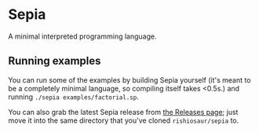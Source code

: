 # Sepia
A minimal interpreted programming language.

## Running examples
You can run some of the examples by building Sepia yourself (it's meant to be a completely minimal language, so compiling itself takes <0.5s.) and running `./sepia examples/factorial.sp`.

You can also grab the latest Sepia release from [the Releases page](https://github.com/rishiosaur/sepia/tags); just move it into the same directory that you've cloned `rishiosaur/sepia` to.